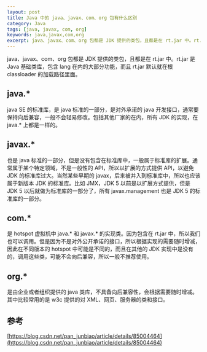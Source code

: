 ```yaml
---
layout: post
title: Java 中的 java、javax、com、org 包有什么区别
category: Java
tags: [java, javax, com, org]
keywords: java,javax,com,org
excerpt: java、javax、com、org 包都是 JDK 提供的类包，且都是在 rt.jar 中。rt.jar 是 Java 基础类库，包含 lang 在内的大部分功能，而且 rt.jar 默认就在根 classloader 的加载路径里面。
---
```


java、javax、com、org 包都是 JDK 提供的类包，且都是在 rt.jar 中。rt.jar 是 Java 基础类库，包含 lang 在内的大部分功能，而且 rt.jar 默认就在根 classloader 的加载路径里面。

## java.*

java SE 的标准库，是 java 标准的一部分，是对外承诺的 java 开发接口，通常要保持向后兼容，一般不会轻易修改。包括其他厂家的在内，所有 JDK 的实现，在 java.* 上都是一样的。

## javax.*

也是 java 标准的一部分，但是没有包含在标准库中，一般属于标准库的扩展。通常属于某个特定领域，不是一般性的 API，所以以扩展的方式提供 API，以避免 JDK 的标准库过大。当然某些早期的 javax，后来被并入到标准库中，所以也应该属于新版本 JDK 的标准库。比如 JMX，JDK 5 以前是以扩展方式提供，但是 JDK 5 以后就做为标准库的一部分了，所有 javax.management 也是 JDK 5 的标准库的一部分。

## com.*

是 hotspot 虚拟机中 java.* 和 javax.* 的实现类。因为包含在 rt.jar 中，所以我们也可以调用。但是因为不是对外公开承诺的接口，所以根据实现的需要随时增减，因此在不同版本的 hotspot 中可能是不同的，而且在其他的 JDK 实现中是没有的，调用这些类，可能不会向后兼容，所以一般不推荐使用。

## org.*

是由企业或者组织提供的 java 类库，不具备向后兼容性，会根据需要随时增减。其中比较常用的是 w3c 提供的对 XML、网页、服务器的类和接口。

## 参考

[https://blog.csdn.net/pan_junbiao/article/details/85004464](https://blog.csdn.net/pan_junbiao/article/details/85004464)
